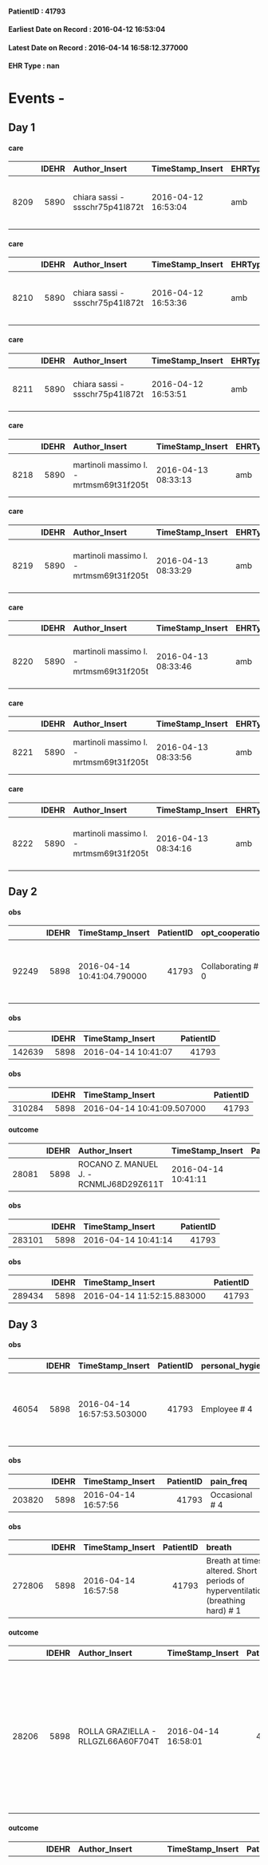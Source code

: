 
#### PatientID : 41793
#### Earliest Date on Record : 2016-04-12 16:53:04
#### Latest Date on Record : 2016-04-14 16:58:12.377000
#### EHR Type : nan

# Events - 

## Day 1

#### care
|      |   IDEHR | Author_Insert                   | TimeStamp_Insert    | EHRType   |   PatientID |   IDGESTIONE_AUSILI |   opt_annulla_consegna | ds_note_x   | dt_Ric_consegna     | opt_ausilio                                     |
|-----:|--------:|:--------------------------------|:--------------------|:----------|------------:|--------------------:|-----------------------:|:------------|:--------------------|:------------------------------------------------|
| 8209 |    5890 | chiara sassi - ssschr75p41l872t | 2016-04-12 16:53:04 | amb       |       41793 |                8098 |                      0 | urgent      | 2016-04-12 00:00:00 | electronic articulated bed with side rails # 14 |

#### care
|      |   IDEHR | Author_Insert                   | TimeStamp_Insert    | EHRType   |   PatientID |   IDGESTIONE_AUSILI |   opt_annulla_consegna | ds_note_x   | dt_Ric_consegna     | opt_ausilio                             |
|-----:|--------:|:--------------------------------|:--------------------|:----------|------------:|--------------------:|-----------------------:|:------------|:--------------------|:----------------------------------------|
| 8210 |    5890 | chiara sassi - ssschr75p41l872t | 2016-04-12 16:53:36 | amb       |       41793 |                8099 |                      0 | urgent      | 2016-04-12 00:00:00 | antid air mattress with compressor # 16 |

#### care
|      |   IDEHR | Author_Insert                   | TimeStamp_Insert    | EHRType   |   PatientID |   IDGESTIONE_AUSILI |   opt_annulla_consegna | ds_note_x   | dt_Ric_consegna     | opt_ausilio                         |
|-----:|--------:|:--------------------------------|:--------------------|:----------|------------:|--------------------:|-----------------------:|:------------|:--------------------|:------------------------------------|
| 8211 |    5890 | chiara sassi - ssschr75p41l872t | 2016-04-12 16:53:51 | amb       |       41793 |                8100 |                      0 | urgent      | 2016-04-12 00:00:00 | handles for getting out of bed # 15 |

#### care
|      |   IDEHR | Author_Insert                           | TimeStamp_Insert    | EHRType   |   PatientID |   IDGESTIONE_AUSILI |   ds_ncons |   opt_annulla_consegna | ds_note_x   | dt_Ric_consegna     | dt_ric_cons_forn    | opt_ausilio                         |
|-----:|--------:|:----------------------------------------|:--------------------|:----------|------------:|--------------------:|-----------:|-----------------------:|:------------|:--------------------|:--------------------|:------------------------------------|
| 8218 |    5890 | martinoli massimo l. - mrtmsm69t31f205t | 2016-04-13 08:33:13 | amb       |       41793 |                8107 |      27603 |                      0 | urgent      | 2016-04-12 00:00:00 | 2016-04-13 00:00:00 | handles for getting out of bed # 15 |

#### care
|      |   IDEHR | Author_Insert                           | TimeStamp_Insert    | EHRType   |   PatientID |   IDGESTIONE_AUSILI |   opt_annulla_consegna | ds_note_x   | dt_Ric_consegna     | dt_ric_cons_forn    | opt_ausilio                             |
|-----:|--------:|:----------------------------------------|:--------------------|:----------|------------:|--------------------:|-----------------------:|:------------|:--------------------|:--------------------|:----------------------------------------|
| 8219 |    5890 | martinoli massimo l. - mrtmsm69t31f205t | 2016-04-13 08:33:29 | amb       |       41793 |                8108 |                      0 | urgent      | 2016-04-12 00:00:00 | 2016-04-13 00:00:00 | antid air mattress with compressor # 16 |

#### care
|      |   IDEHR | Author_Insert                           | TimeStamp_Insert    | EHRType   |   PatientID |   IDGESTIONE_AUSILI |   ds_ncons |   opt_annulla_consegna | ds_note_x   | dt_Ric_consegna     | dt_ric_cons_forn    | opt_ausilio                                     |
|-----:|--------:|:----------------------------------------|:--------------------|:----------|------------:|--------------------:|-----------:|-----------------------:|:------------|:--------------------|:--------------------|:------------------------------------------------|
| 8220 |    5890 | martinoli massimo l. - mrtmsm69t31f205t | 2016-04-13 08:33:46 | amb       |       41793 |                8109 |      27604 |                      0 | urgent      | 2016-04-12 00:00:00 | 2016-04-13 00:00:00 | electronic articulated bed with side rails # 14 |

#### care
|      |   IDEHR | Author_Insert                           | TimeStamp_Insert    | EHRType   |   PatientID |   IDGESTIONE_AUSILI |   ds_ncons |   opt_annulla_consegna | ds_note_x   | dt_Ric_consegna     | dt_ric_cons_forn    | opt_ausilio                         |
|-----:|--------:|:----------------------------------------|:--------------------|:----------|------------:|--------------------:|-----------:|-----------------------:|:------------|:--------------------|:--------------------|:------------------------------------|
| 8221 |    5890 | martinoli massimo l. - mrtmsm69t31f205t | 2016-04-13 08:33:56 | amb       |       41793 |                8110 |      27604 |                      0 | urgent      | 2016-04-12 00:00:00 | 2016-04-13 00:00:00 | handles for getting out of bed # 15 |

#### care
|      |   IDEHR | Author_Insert                           | TimeStamp_Insert    | EHRType   |   PatientID |   IDGESTIONE_AUSILI |   ds_ncons |   opt_annulla_consegna | ds_note_x   | dt_Ric_consegna     | dt_ric_cons_forn    | opt_ausilio                             |
|-----:|--------:|:----------------------------------------|:--------------------|:----------|------------:|--------------------:|-----------:|-----------------------:|:------------|:--------------------|:--------------------|:----------------------------------------|
| 8222 |    5890 | martinoli massimo l. - mrtmsm69t31f205t | 2016-04-13 08:34:16 | amb       |       41793 |                8111 |      27604 |                      0 | urgent      | 2016-04-12 00:00:00 | 2016-04-13 00:00:00 | antid air mattress with compressor # 16 |


## Day 2

#### obs
|       |   IDEHR | TimeStamp_Insert           |   PatientID | opt_cooperation   | opt_memory_deficit_type   | chk_ausili_incont   | opt_care_giver   | chk_bowel_symptoms    | asthenia     | motor_performance                                                | agitation_behavior_freq   | mood                                | diet     | cognitive_state          | consumption_help   |
|------:|--------:|:---------------------------|------------:|:------------------|:--------------------------|:--------------------|:-----------------|:----------------------|:-------------|:-----------------------------------------------------------------|:--------------------------|:------------------------------------|:---------|:-------------------------|:-------------------|
| 92249 |    5898 | 2016-04-14 10:41:04.790000 |       41793 | Collaborating # 0 | Short term 0 #            | absorbency # 0      | This # 0         | spontaneous bowel # 0 | Moderate # 1 | unable to walk, transfers difficolt√ † with support operator # 3 | quiet # 0                 | Apathy # 00; closed in himself # 01 | soft # 1 | confused - sometimes # 0 | help with # 2      |

#### obs
|        |   IDEHR | TimeStamp_Insert    |   PatientID |
|-------:|--------:|:--------------------|------------:|
| 142639 |    5898 | 2016-04-14 10:41:07 |       41793 |

#### obs
|        |   IDEHR | TimeStamp_Insert           |   PatientID |
|-------:|--------:|:---------------------------|------------:|
| 310284 |    5898 | 2016-04-14 10:41:09.507000 |       41793 |

#### outcome
|       |   IDEHR | Author_Insert                          | TimeStamp_Insert    |   PatientID |   IDDigitalSignDocument |   IDPAI_VIDAS |   opt_problem_num |   opt_obiettivo_num |   opt_stato_problema_num |   opt_interventi_num |
|------:|--------:|:---------------------------------------|:--------------------|------------:|------------------------:|--------------:|------------------:|--------------------:|-------------------------:|---------------------:|
| 28081 |    5898 | ROCANO Z. MANUEL J. - RCNMLJ68D29Z611T | 2016-04-14 10:41:11 |       41793 |                  334933 |         30138 |                 4 |                   4 |                        3 |                    4 |

#### obs
|        |   IDEHR | TimeStamp_Insert    |   PatientID |
|-------:|--------:|:--------------------|------------:|
| 283101 |    5898 | 2016-04-14 10:41:14 |       41793 |

#### obs
|        |   IDEHR | TimeStamp_Insert           |   PatientID |
|-------:|--------:|:---------------------------|------------:|
| 289434 |    5898 | 2016-04-14 11:52:15.883000 |       41793 |


## Day 3

#### obs
|       |   IDEHR | TimeStamp_Insert           |   PatientID | personal_hygiene   | urine_elimination      | mobility     | nausea         | asthenia   | motor_performance                                                                                  | mood                                                                                      | diet     | cognitive_state   | feces_elimination   | consumption_help   |
|------:|--------:|:---------------------------|------------:|:-------------------|:-----------------------|:-------------|:---------------|:-----------|:---------------------------------------------------------------------------------------------------|:------------------------------------------------------------------------------------------|:---------|:------------------|:--------------------|:-------------------|
| 46054 |    5898 | 2016-04-14 16:57:53.503000 |       41793 | Employee # 4       | With help and aids # 3 | Employee # 4 | Occasional # 0 | Severe # 2 | 30% - Patient with directions to the hospital or home hospitalization, intensive home support # 03 | disappointing # 02; # 03 demoralization; helplessness # 10; # 11 sadness, loneliness # 12 | Free # 0 | Polished # 2      | Employee # 4        | # 4 employees      |

#### obs
|        |   IDEHR | TimeStamp_Insert    |   PatientID | pain_freq      |
|-------:|--------:|:--------------------|------------:|:---------------|
| 203820 |    5898 | 2016-04-14 16:57:56 |       41793 | Occasional # 4 |

#### obs
|        |   IDEHR | TimeStamp_Insert    |   PatientID | breath                                                                          | consolability                                 | body_language                             | facial_expression                       |
|-------:|--------:|:--------------------|------------:|:--------------------------------------------------------------------------------|:----------------------------------------------|:------------------------------------------|:----------------------------------------|
| 272806 |    5898 | 2016-04-14 16:57:58 |       41793 | Breath at times altered. Short periods of hyperventilation (breathing hard) # 1 | Distracted or reassured by voice or touch # 1 | Teso. nervous movements. Restlessness # 1 | Sad, anxious, contracted (frowning) # 1 |

#### outcome
|       |   IDEHR | Author_Insert                      | TimeStamp_Insert    |   PatientID |   IDDigitalSignDocument |   IDPAI_VIDAS | opt_problem               |   opt_problem_num | opt_obiettivo                                                                                         |   opt_obiettivo_num | opt_stato_problema   |   opt_stato_problema_num | opt_interventi                                                                                                                                                      |   opt_interventi_num |
|------:|--------:|:-----------------------------------|:--------------------|------------:|------------------------:|--------------:|:--------------------------|------------------:|:------------------------------------------------------------------------------------------------------|--------------------:|:---------------------|-------------------------:|:--------------------------------------------------------------------------------------------------------------------------------------------------------------------|---------------------:|
| 28206 |    5898 | ROLLA GRAZIELLA - RLLGZL66A60F704T | 2016-04-14 16:58:01 |       41793 |                  335557 |         30263 | Altered sleep / wake # 31 |                 4 | The patient report † † he slept satisfactorily in terms of quality ¬ † both in terms of quantity # 62 |                   4 | Open Problem # 1     |                        1 | Educational - Educating the patient / caregiver to the recognition / treatment of symptom # 524; Counseling - Sharing with the caregiver the therapeutic path # 523 |                    4 |

#### outcome
|       |   IDEHR | Author_Insert                      | TimeStamp_Insert    |   PatientID |   IDDigitalSignDocument |   IDPAI_VIDAS | opt_problem                           |   opt_problem_num | opt_obiettivo                             |   opt_obiettivo_num | opt_stato_problema   |   opt_stato_problema_num | opt_interventi                                                                                                                                                                                                                                                                                                                                                               |   opt_interventi_num |
|------:|--------:|:-----------------------------------|:--------------------|------------:|------------------------:|--------------:|:--------------------------------------|------------------:|:------------------------------------------|--------------------:|:---------------------|-------------------------:|:-----------------------------------------------------------------------------------------------------------------------------------------------------------------------------------------------------------------------------------------------------------------------------------------------------------------------------------------------------------------------------|---------------------:|
| 28207 |    5898 | ROLLA GRAZIELLA - RLLGZL66A60F704T | 2016-04-14 16:58:03 |       41793 |                  335558 |         30264 | Nutrition / Hydration inadequate # 34 |                 4 | The patient hydrater√ † † adequately # 74 |                   4 | Open Problem # 1     |                        1 | Information - Inform the patient / caregiver on necessit√ † to reduce consciousness to maintain QoL if the symptoms become refractory # 628; Information - Inform the patient / caregiver on the possible options of intervention # 627; Education - Educate the caregiver / patient symptom recognition / treatment # 626; PAI Implementation - therapeutic upgrading # 621 |                    4 |

#### outcome
|       |   IDEHR | Author_Insert                      | TimeStamp_Insert    |   PatientID |   IDDigitalSignDocument |   IDPAI_VIDAS | opt_problem                                                |   opt_problem_num | opt_obiettivo                                                       |   opt_obiettivo_num | opt_stato_problema   |   opt_stato_problema_num | opt_interventi                                                                                                                                                                                                                                                                                                                                                                                      |   opt_interventi_num |
|------:|--------:|:-----------------------------------|:--------------------|------------:|------------------------:|--------------:|:-----------------------------------------------------------|------------------:|:--------------------------------------------------------------------|--------------------:|:---------------------|-------------------------:|:----------------------------------------------------------------------------------------------------------------------------------------------------------------------------------------------------------------------------------------------------------------------------------------------------------------------------------------------------------------------------------------------------|---------------------:|
| 28208 |    5898 | ROLLA GRAZIELLA - RLLGZL66A60F704T | 2016-04-14 16:58:06 |       41793 |                  335559 |         30265 | Impaired mobility † / limitation of physical movement # 27 |                 1 | Minimize the possibility of injuries. If present, maintain QoL # 47 |                   4 | Open Problem # 1     |                        1 | PAI Implementation - Maintaining proper position in bed # 293; PAI Implementation - Avoid flawed positions # 294; PAI Implementation - Keeping the skin well hydrated and elastic # 295; PAI Implementation - Adaptation of the environment # 296; PAI Implementation - at arrival position assess the state of the skin # 297; professionals activation - activation request Physiotherapist # 328 |                    4 |

#### outcome
|       |   IDEHR | Author_Insert                      | TimeStamp_Insert    |   PatientID |   IDDigitalSignDocument |   IDPAI_VIDAS | opt_problem                     |   opt_problem_num | opt_obiettivo                                                                                                                                                                                                   |   opt_obiettivo_num | opt_stato_problema   |   opt_stato_problema_num | opt_interventi                                                                                                                                                                                                                                                                                                                                                                                                                                                                                                                       |   opt_interventi_num |
|------:|--------:|:-----------------------------------|:--------------------|------------:|------------------------:|--------------:|:--------------------------------|------------------:|:----------------------------------------------------------------------------------------------------------------------------------------------------------------------------------------------------------------|--------------------:|:---------------------|-------------------------:|:-------------------------------------------------------------------------------------------------------------------------------------------------------------------------------------------------------------------------------------------------------------------------------------------------------------------------------------------------------------------------------------------------------------------------------------------------------------------------------------------------------------------------------------|---------------------:|
| 28209 |    5898 | ROLLA GRAZIELLA - RLLGZL66A60F704T | 2016-04-14 16:58:08 |       41793 |                  335560 |         30266 | Deficit in the care of s√® # 25 |                 4 | Maintain the patient's dignity, where possible, by helping him or her to accept his / her limitations, evaluating himself / herself realistically and objectively (eating, washing, dressing, eliminating) # 42 |                   4 | Open Problem # 1     |                        1 | Implementation PAI - Ensuring the right privacy # 182; PAI Implementation - completely replace the attivit√ † daily life # 183; Counseling - Encourage to express feelings about the care deficit s√® # 184; Counseling - Exploring delicately his disabilit√ † ¬ † # 185; Counseling - Exploring the patient's feelings in relation to his disabilit√ † ¬ † and its need help # 186; aids - Request supply of swivel seat bathtub # 209; Information - Giving reliable information and strengthen gi√ information † ¬ † dates # 191 |                    4 |

#### obs
|        |   IDEHR | TimeStamp_Insert           |   PatientID | awareness                                         |
|-------:|--------:|:---------------------------|------------:|:--------------------------------------------------|
| 289449 |    5898 | 2016-04-14 16:58:12.377000 |       41793 | Full awareness of the diagnosis and prognosis # 4 |



